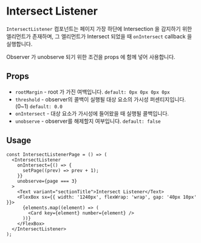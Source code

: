 # Intersect Listener

`IntersectListener` 컴포넌트는 페이지 가장 하단에 Intersection 을 감지하기 위한 엘리먼트가 존재하며,
그 엘리먼트가 Intersect 되었을 때 `onIntersect` callback 을 실행합니다.

Observer 가 unobserve 되기 위한 조건을 props 에 함께 넣어 사용합니다.

## Props

- `rootMargin` - root 가 가진 여백입니다. `default: 0px 0px 0px 0px`
- `threshold` - observer의 콜백이 실행될 대상 요소의 가시성 퍼센티지입니다. (0~1) `default: 0.0`
- `onIntersect` - 대상 요소가 가시성에 들어왔을 때 실행될 콜백입니다.
- `unobserve` - observer를 해제할지 여부입니다. `default: false`

## Usage

```tsx
const IntersectListenerPage = () => (
  <IntersectListener
    onIntersect={() => {
      setPage((prev) => prev + 1);
    }}
    unobserve={page === 3}
  >
    <Text variant="sectionTitle">Intersect Listener</Text>
    <FlexBox sx={{ width: '1240px', flexWrap: 'wrap', gap: '40px 10px' }}>
      {elements.map((element) => (
        <Card key={element} number={element} />
      ))}
    </FlexBox>
  </IntersectListener>
);
```
